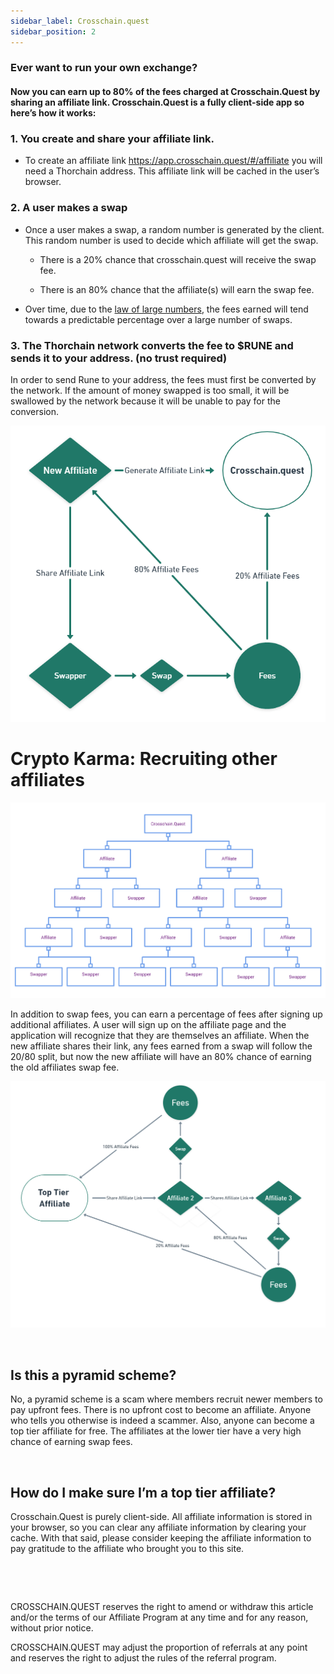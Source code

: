 ```yaml
---
sidebar_label: Crosschain.quest
sidebar_position: 2
---
```

### Ever want to run your own exchange?
#### Now you can earn up to 80% of the fees charged at Crosschain.Quest by sharing an affiliate link. Crosschain.Quest is a fully client-side app so here’s how it works:

### 1. You create and share your affiliate link.

- To create an affiliate link https://app.crosschain.quest/#/affiliate you will need a Thorchain address. This affiliate link will be cached in  the user’s browser.


### 2. A user makes a swap

- Once a user makes a swap, a random number is generated by the client. This random number is used to decide which affiliate will get the swap.

    * There is a 20% chance that crosschain.quest will receive the swap fee.<br />  

    * There is an 80% chance that the affiliate(s) will earn the swap fee.<br />  

- Over time, due to the [law of large numbers](https://en.wikipedia.org/wiki/Law_of_large_numbers), the fees earned will tend towards a predictable percentage over a large number of swaps.

### 3. The Thorchain network converts the fee to $RUNE and sends it to your address. (no trust required)

In order to send Rune to your address, the fees must first be converted by the network. If the amount of money swapped is too small, it will be swallowed by the network because it will be unable to pay for the conversion.




![crosschainaffiliate](./gifs/crosschainaffiliate.png)





# Crypto Karma: Recruiting other affiliates

![affiliateTree](./images/affiliate-tree.svg)

 In addition to swap fees, you can earn a percentage of fees after signing up additional affiliates. A user will sign up on the affiliate page and the application will recognize that they are themselves an affiliate. When the new affiliate shares their link, any fees earned from a swap will follow the 20/80 split, but now the new affiliate will have an 80% chance of earning the old affiliates swap fee.

 ![buythorchainaffiliate](./gifs/buythorchainaffiliate.png)<p>&nbsp;</p>  

 ## Is this a pyramid scheme?

 No, a pyramid scheme is a scam where members recruit newer members to pay upfront fees. There is no upfront cost to become an affiliate. Anyone who tells you otherwise is indeed a scammer. Also, anyone can become a top tier affiliate for free. The affiliates at the lower tier have a very high chance of earning swap fees.<p>&nbsp;</p>  


## How do I make sure I’m a top tier affiliate?

Crosschain.Quest is purely client-side. All affiliate information is stored in your browser, so you can clear any affiliate information by clearing your cache. With that said, please consider keeping the affiliate information to pay gratitude to the affiliate who brought you to this site.
<p>&nbsp;</p> 
<p>&nbsp;</p>
CROSSCHAIN.QUEST reserves the right to amend or withdraw this article and/or the terms of our Affiliate Program at any time and for any reason, without prior notice.


CROSSCHAIN.QUEST may adjust the proportion of referrals at any point and reserves the right to adjust the rules of the referral program.
